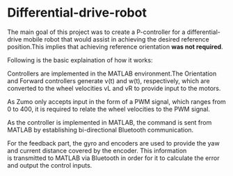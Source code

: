 # Differential-drive-robot
The main goal of this project was to create a P-controller for a differential-drive mobile robot that would assist in achieving the desired reference position.This implies that achieving reference orientation **was not required**.

Following is the basic explaination of how it works:

Controllers are implemented in the MATLAB environment.The Orientation and Forward controllers generate v(t) and w(t), respectively, which are converted to the wheel velocities vL and vR to provide input to the motors.

As Zumo only accepts input in the form of a PWM signal, which ranges from 0 to 400, it is required to relate the wheel velocities to the PWM signal.

As the controller is implemented in MATLAB, the command is sent from MATLAB by establishing bi-directional Bluetooth communication.

For the feedback part, the gyro and encoders are used to provide the yaw and current distance covered by the encoder. This information is transmitted to MATLAB via Bluetooth in order for it to calculate the error and output the control inputs.
